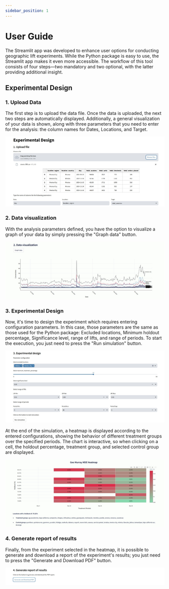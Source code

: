 ```yaml
---
sidebar_position: 1
---
```


# User Guide

The Streamlit app was developed to enhance user options for conducting geographic lift experiments. While the Python package is easy to use, the Streamlit app makes it even more accessible. The workflow of this tool consists of four steps—two mandatory and two optional, with the latter providing additional insight.

## Experimental Design 


### 1. Upload Data
The first step is to upload the data file. Once the data is uploaded, the next two steps are automatically displayed. Additionally, a general visualization of your data is shown, along with three parameters that you need to enter for the analysis: the column names for Dates, Locations, and Target.

![Locale Dropdown](./img/1_app_ed.jpeg)

### 2. Data visualization 
With the analysis parameters defined, you have the option to visualize a graph of your data by simply pressing the "Graph data" button.

![Locale Dropdown](./img/2_app_ed.jpeg)

### 3. Experimental Design
Now, it's time to design the experiment which requires entering configuration parameters. In this case, those parameters are the same as those used for the Python package: Excluded locations, Minimum holdout percentage, Significance level, range of lifts, and range of periods. To start the execution, you just need to press the "Run simulation" button. 

![Locale Dropdown](./img/3_app_ed.jpeg)

At the end of the simulation, a heatmap is displayed according to the entered configurations, showing the behavior of different treatment groups over the specified periods. The chart is interactive, so when clicking on a cell, the holdout percentage, treatment group, and selected control group are displayed.

![Locale Dropdown](./img/4_app_ed.jpeg)

### 4. Generate report of results

Finally, from the experiment selected in the heatmap, it is possible to generate and download a report of the experiment's results; you just need to press the "Generate and Download PDF" button.

![Locale Dropdown](./img/5_app_ed.jpeg)